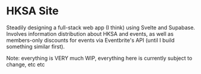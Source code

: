 # HKSA Site
Steadily designing a full-stack web app (I think) using Svelte and Supabase. Involves information distribution about HKSA and events, as well as members-only discounts for events via Eventbrite's API (until I build something similar first). 

Note: everything is VERY much WIP, everything here is currently subject to change, etc etc
